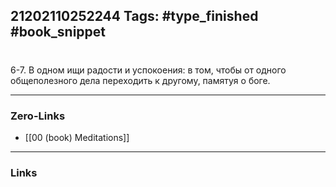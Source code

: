 21202110252244
Tags: #type_finished #book_snippet 
---
# 

 6-7. В одном ищи радости и успокоения: в том, чтобы от одного общеполезного дела переходить к другому, памятуя о боге. 

---
### Zero-Links
 - [[00 (book) Meditations]]
---
### Links
